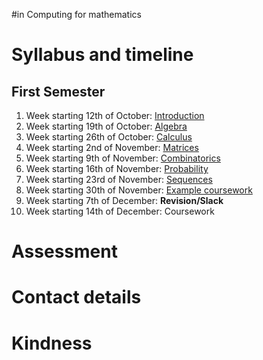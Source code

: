 #in Computing for mathematics

# Syllabus and timeline

## First Semester

1. Week starting 12th of October: [Introduction](https://vknight.org/pfm/01-using-notebooks/introduction/main.html)
2. Week starting 19th of October: [Algebra](https://vknight.org/pfm/02-algebra/introduction/main.html)
3. Week starting 26th of October: [Calculus](https://vknight.org/pfm/03-calculus/introduction/main.html)
4. Week starting 2nd of November: [Matrices](https://vknight.org/pfm/04-matrices/introduction/main.html)
5. Week starting 9th of November: [Combinatorics](https://vknight.org/pfm/05-combinations-permutations/introduction/main.html)
6. Week starting 16th of November: [Probability](https://vknight.org/pfm/06-probability/introduction/main.html)
7. Week starting 23rd of November: [Sequences](https://vknight.org/pfm/07-sequences/introduction/main.html)
8. Week starting 30th of November: [Example coursework](./assets/nbs/assessment/mock/main.ipynb)
9. Week starting 7th of December: **Revision/Slack**
9. Week starting 14th of December: Coursework

# Assessment

# Contact details

# Kindness
